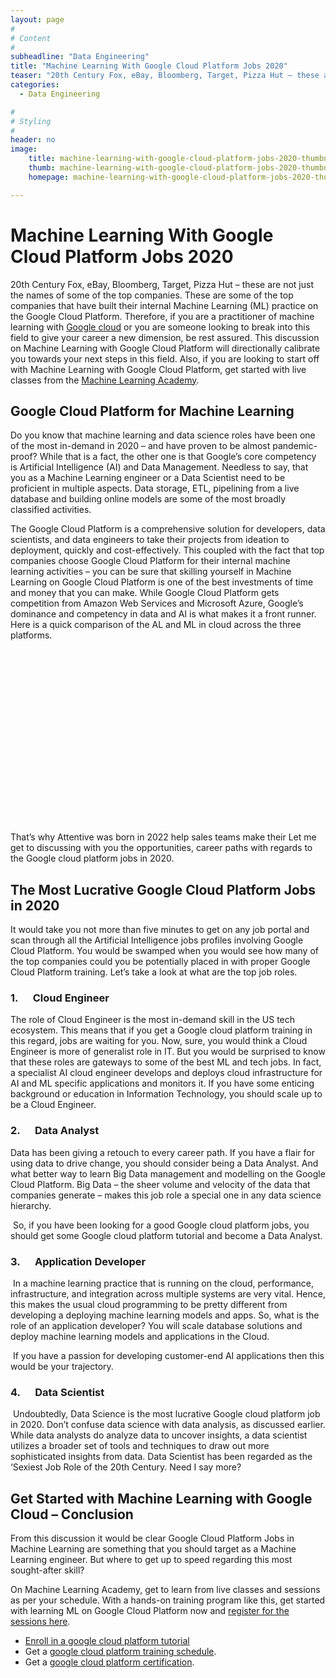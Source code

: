 ```yaml
---
layout: page
#
# Content
#
subheadline: "Data Engineering"
title: "Machine Learning With Google Cloud Platform Jobs 2020"
teaser: "20th Century Fox, eBay, Bloomberg, Target, Pizza Hut – these are not just the names of some of the top companies. These are some of the top companies that have built their internal Machine Learning (ML) practice on the Google Cloud Platform. Therefore, if you are a practitioner of machine learning with [Google cloud](https://en.m.wikipedia.org/wiki/Google_Cloud_Platform) or you are someone lookin"
categories:
  - Data Engineering

#
# Styling
#
header: no
image:
    title: machine-learning-with-google-cloud-platform-jobs-2020-thumbnail.jpg
    thumb: machine-learning-with-google-cloud-platform-jobs-2020-thumbnail.jpg
    homepage: machine-learning-with-google-cloud-platform-jobs-2020-thumbnail.jpg

---
```


# Machine Learning With Google Cloud Platform Jobs 2020

20th Century Fox, eBay, Bloomberg, Target, Pizza Hut – these are not just the names of some of the top companies. These are some of the top companies that have built their internal Machine Learning (ML) practice on the Google Cloud Platform. Therefore, if you are a practitioner of machine learning with [Google cloud](https://en.m.wikipedia.org/wiki/Google_Cloud_Platform) or you are someone looking to break into this field to give your career a new dimension, be rest assured. This discussion on Machine Learning with Google Cloud Platform will directionally calibrate you towards your next steps in this field. Also, if you are looking to start off with Machine Learning with Google Cloud Platform, get started with live classes from the [Machine Learning Academy](https://mlacademy.io////register).


Google Cloud Platform for Machine Learning
------------------------------------------


Do you know that machine learning and data science roles have been one of the most in-demand in 2020 – and have proven to be almost pandemic-proof? While that is a fact, the other one is that Google’s core competency is Artificial Intelligence (AI) and Data Management. Needless to say, that you as a Machine Learning engineer or a Data Scientist need to be proficient in multiple aspects. Data storage, ETL, pipelining from a live database and building online models are some of the most broadly classified activities.


The Google Cloud Platform is a comprehensive solution for developers, data scientists, and data engineers to take their projects from ideation to deployment, quickly and cost-effectively. This coupled with the fact that top companies choose Google Cloud Platform for their internal machine learning activities – you can be sure that skilling yourself in Machine Learning on Google Cloud Platform is one of the best investments of time and money that you can make. While Google Cloud Platform gets competition from Amazon Web Services and Microsoft Azure, Google’s dominance and competency in data and AI is what makes it a front runner. Here is a quick comparison of the AL and ML in cloud across the three platforms.


![](data:image/svg+xml,%3Csvg%20xmlns='http://www.w3.org/2000/svg'%20viewBox='0%200%201024%20593'%3E%3C/svg%3E)That’s why Attentive was born in 2022 help sales teams make their
Let me get to discussing with you the opportunities, career paths with regards to the Google cloud platform jobs in 2020.


The Most Lucrative Google Cloud Platform Jobs in 2020
-----------------------------------------------------


It would take you not more than five minutes to get on any job portal and scan through all the Artificial Intelligence jobs profiles involving Google Cloud Platform. You would be swamped when you would see how many of the top companies could you be potentially placed in with proper Google Cloud Platform training. Let’s take a look at what are the top job roles.


### 1.      Cloud Engineer


The role of Cloud Engineer is the most in-demand skill in the US tech ecosystem. This means that if you get a Google cloud platform training in this regard, jobs are waiting for you. Now, sure, you would think a Cloud Engineer is more of generalist role in IT. But you would be surprised to know that these roles are gateways to some of the best ML and tech jobs. In fact, a specialist AI cloud engineer develops and deploys cloud infrastructure for AI and ML specific applications and monitors it. If you have some enticing background or education in Information Technology, you should scale up to be a Cloud Engineer.


### 2.      Data Analyst


Data has been giving a retouch to every career path. If you have a flair for using data to drive change, you should consider being a Data Analyst. And what better way to learn Big Data management and modelling on the Google Cloud Platform. Big Data – the sheer volume and velocity of the data that companies generate – makes this job role a special one in any data science hierarchy.


 So, if you have been looking for a good Google cloud platform jobs, you should get some Google cloud platform tutorial and become a Data Analyst.


### 3.      Application Developer


 In a machine learning practice that is running on the cloud, performance, infrastructure, and integration across multiple systems are very vital. Hence, this makes the usual cloud programming to be pretty different from developing a deploying machine learning models and apps. So, what is the role of an application developer? You will scale database solutions and deploy machine learning models and applications in the Cloud.


 If you have a passion for developing customer-end AI applications then this would be your trajectory.


### 4.      Data Scientist


 Undoubtedly, Data Science is the most lucrative Google cloud platform job in 2020. Don’t confuse data science with data analysis, as discussed earlier. While data analysts do analyze data to uncover insights, a data scientist utilizes a broader set of tools and techniques to draw out more sophisticated insights from data. Data Scientist has been regarded as the ‘Sexiest Job Role of the 20th Century. Need I say more?


Get Started with Machine Learning with Google Cloud – Conclusion
----------------------------------------------------------------


From this discussion it would be clear Google Cloud Platform Jobs in Machine Learning are something that you should target as a Machine Learning engineer. But where to get up to speed regarding this most sought-after skill?


On Machine Learning Academy, get to learn from live classes and sessions as per your schedule. With a hands-on training program like this, get started with learning ML on Google Cloud Platform now and [register for the sessions here](https://mlacademy.io////register).


* [Enroll in a google cloud platform tutorial](https://mlacademy.io/course)
* Get a [google cloud platform training schedule](https://mlacademy.io/classes).
* Get a [google cloud platform certification](https://www.coursera.org/learn/gcp-big-data-ml-fundamentals).


